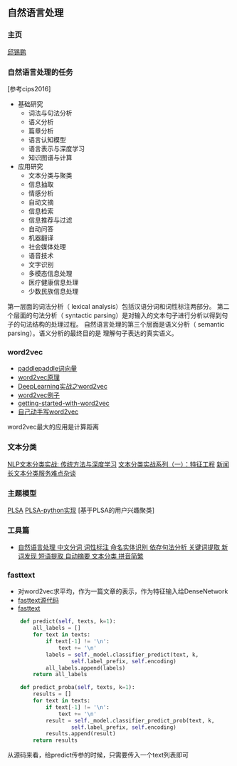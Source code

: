 
## 自然语言处理

### 主页
[邱锡鹏](http://nlp.fudan.edu.cn/xpqiu/)

### 自然语言处理的任务
[参考cips2016]

- 基础研究
    - 词法与句法分析
    - 语义分析
    - 篇章分析
    - 语言认知模型
    - 语言表示与深度学习
    - 知识图谱与计算
- 应用研究
    - 文本分类与聚类
    - 信息抽取
    - 情感分析
    - 自动文摘
    - 信息检索
    - 信息推荐与过滤
    - 自动问答
    - 机器翻译
    - 社会媒体处理
    - 语音技术
    - 文字识别
    - 多模态信息处理
    - 医疗健康信息处理
    - 少数民族信息处理

第一层面的词法分析（ lexical analysis）包括汉语分词和词性标注两部分。
第二个层面的句法分析（ syntactic parsing）是对输入的文本句子进行分析以得到句
子的句法结构的处理过程。
自然语言处理的第三个层面是语义分析（ semantic parsing）。语义分析的最终目的是
理解句子表达的真实语义。

### word2vec
- [paddlepaddle词向量](http://staging.paddlepaddle.org/documentation/docs/zh/0.14.0/new_docs/beginners_guide/basics/word2vec/index.html)
- [word2vec原理](https://www.cnblogs.com/pinard/p/7160330.html)
- [DeepLearning实战之word2vec](https://kexue.fm/usr/uploads/2017/04/146269300.pdf)
- [word2vec例子](https://www.zhihu.com/question/44832436)
- [getting-started-with-word2vec](https://textprocessing.org/getting-started-with-word2vec)
- [自己动手写word2vec](https://blog.csdn.net/u014595019/article/details/51884529)

word2vec最大的应用是计算距离


### 文本分类
[NLP文本分类实战: 传统方法与深度学习](https://zhuanlan.zhihu.com/p/31963565)
[文本分类实战系列（一）：特征工程](http://www.jeyzhang.com/text-classification-in-action.html)
[新闻长文本分类服务难点杂谈](https://zhuanlan.zhihu.com/p/34833707)

### 主题模型
[PLSA](https://www.cnblogs.com/bentuwuying/p/6219970.html)
[PLSA-python实现](https://www.cnblogs.com/bentuwuying/p/6219970.html)
[基于PLSA的用户兴趣聚类]

### 工具篇
- [自然语言处理 中文分词 词性标注 命名实体识别 依存句法分析 关键词提取 新词发现 短语提取 自动摘要 文本分类 拼音简繁](https://github.com/hankcs/HanLP)

### fasttext
- 对word2vec求平均，作为一篇文章的表示，作为特征输入给DenseNetwork
- [fasttext源代码](https://heleifz.github.io/14732610572844.html)
- [fasttext](http://albertxiebnu.github.io/fasttext/)
```python
    def predict(self, texts, k=1):
        all_labels = []
        for text in texts:
            if text[-1] != '\n':
                text += '\n'
            labels = self._model.classifier_predict(text, k,
                    self.label_prefix, self.encoding)
            all_labels.append(labels)
        return all_labels

    def predict_proba(self, texts, k=1):
        results = []
        for text in texts:
            if text[-1] != '\n':
                text += '\n'
            result = self._model.classifier_predict_prob(text, k,
                    self.label_prefix, self.encoding)
            results.append(result)
        return results
```
从源码来看，给predict传参的时候，只需要传入一个text列表即可